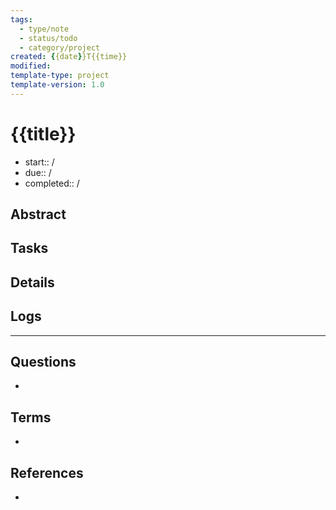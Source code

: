 ```yaml
---
tags:
  - type/note
  - status/todo
  - category/project
created: {{date}}T{{time}}
modified: 
template-type: project
template-version: 1.0
---
```


# {{title}}

- start:: /
- due:: /
- completed:: /

## Abstract


## Tasks


## Details



## Logs
<!-- interactions about the subject of this note -->

--- 

## Questions
<!-- What remains for you to consider? --> 
- 

## Terms
<!-- Links to definition pages -->
- 

## References
<!-- Links to pages not referenced in the content -->
- 